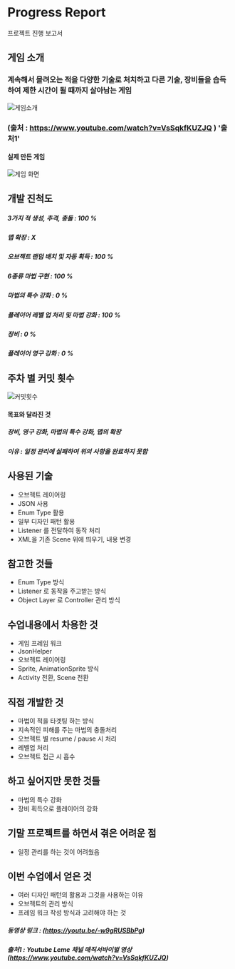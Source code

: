 # Progress Report
프로젝트 진행 보고서

## 게임 소개
### 계속해서 몰려오는 적을 다양한 기술로 처치하고 다른 기술, 장비들을 습득하여 제한 시간이 될 때까지 살아남는 게임

![게임소개](https://github.com/Taegrim/Android-TermProject/assets/100705763/0732736f-9e3f-453c-854b-dfdf24459f89)


### (출처 : https://www.youtube.com/watch?v=VsSqkfKUZJQ ) '출처1'


#### 실제 만든 게임
![게임 화면](https://github.com/Taegrim/Android-TermProject/assets/100705763/2b311510-3fda-4101-b4ba-3e3201343299)



## 개발 진척도

##### 3가지 적 생성, 추격, 충돌 : 100 %
##### 맵 확장 : X
##### 오브젝트 랜덤 배치 및 자동 획득 : 100 %
##### 6종류 마법 구현 : 100 %
##### 마법의 특수 강화 : 0 %
##### 플레이어 레벨 업 처리 및 마법 강화 : 100 %
##### 장비 : 0 %
##### 플레이어 영구 강화 : 0 %

## 주차 별 커밋 횟수
![커밋횟수](https://github.com/Taegrim/Android-TermProject/assets/100705763/736e19f7-a5b9-4512-b334-f439daf512b5)


#### 목표와 달라진 것

##### 장비, 영구 강화, 마법의 특수 강화, 맵의 확장

##### 이유 : 일정 관리에 실패하여 위의 사항을 완료하지 못함


## 사용된 기술

 - 오브젝트 레이어링
 - JSON 사용
 - Enum Type 활용
 - 일부 디자인 패턴 활용
 - Listener 를 전달하여 동작 처리
 - XML을 기존 Scene 위에 띄우기, 내용 변경


## 참고한 것들

 - Enum Type 방식
 - Listener 로 동작을 주고받는 방식
 - Object Layer 로 Controller 관리 방식


## 수업내용에서 차용한 것

 - 게임 프레임 워크
 - JsonHelper
 - 오브젝트 레이어링
 - Sprite, AnimationSprite 방식
 - Activity 전환, Scene 전환


## 직접 개발한 것

 - 마법이 적을 타겟팅 하는 방식
 - 지속적인 피해를 주는 마법의 충돌처리
 - 오브젝트 별 resume / pause 시 처리
 - 레벨업 처리
 - 오브젝트 접근 시 흡수


## 하고 싶어지만 못한 것들

 - 마법의 특수 강화
 - 장비 획득으로 플레이어의 강화

## 기말 프로젝트를 하면서 겪은 어려운 점

 - 일정 관리를 하는 것이 어려웠음

## 이번 수업에서 얻은 것

 - 여러 디자인 패턴의 활용과 그것을 사용하는 이유
 - 오브젝트의 관리 방식
 - 프레임 워크 작성 방식과 고려해야 하는 것



##### 동영상 링크 : (https://youtu.be/-w9gRUSBbPg)


##### 출처1 : Youtube **Leme 채널** 매직서바이벌 영상 (https://www.youtube.com/watch?v=VsSqkfKUZJQ)